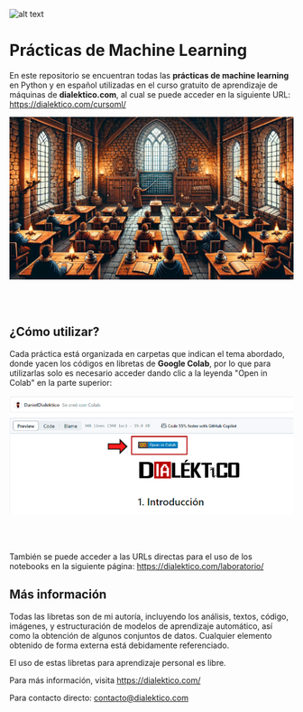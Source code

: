 ![alt text](https://dialektico.com/wp-content/uploads/2023/03/MiniLogoW4.png)

# Prácticas de Machine Learning
En este repositorio se encuentran todas las **prácticas de machine learning** en Python y en español utilizadas en el curso gratuito de aprendizaje de máquinas de **dialektico.com**, al cual se puede acceder en la siguiente URL:
https://dialektico.com/cursoml/

<p align="center">
  <img src="files/classroom.jpg" alt="classroom.jpg" width="700px">
</p>

<br><br/>

## ¿Cómo utilizar?
Cada práctica está organizada en carpetas que indican el tema abordado, donde yacen los códigos en libretas de **Google Colab**, por lo que para utilizarlas solo es necesario acceder dando clic a la leyenda "Open in Colab" en la parte superior: 
<p align="center">
  <img src="files/colab.jpg" alt="colab.jpg">
</p>

<br><br/>

También se puede acceder a las URLs directas para el uso de los notebooks en la siguiente página: https://dialektico.com/laboratorio/

## Más información
Todas las libretas son de mi autoría, incluyendo los análisis, textos, código, imágenes, y estructuración de modelos de aprendizaje automático, así como la obtención de algunos conjuntos de datos. Cualquier elemento obtenido de forma externa está debidamente referenciado.

El uso de estas libretas para aprendizaje personal es libre.

Para más información, visita https://dialektico.com/

Para contacto directo: contacto@dialektico.com
